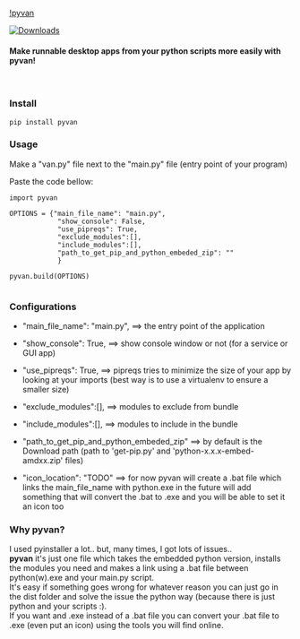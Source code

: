 [!pyvan](pyvan.png)

[![Downloads](https://pepy.tech/badge/pyvan)](https://pepy.tech/project/pyvan)
#### Make runnable desktop apps from your python scripts more easily with pyvan!

<br>

### Install
```
pip install pyvan
```
### Usage

Make a "van.py" file next to the "main.py" file (entry point of your program) 

Paste the code bellow:

```
import pyvan 

OPTIONS = {"main_file_name": "main.py", 
            "show_console": False,
            "use_pipreqs": True,
            "exclude_modules":[],
            "include_modules":[],
            "path_to_get_pip_and_python_embeded_zip": ""
            }

pyvan.build(OPTIONS)
 
```

### Configurations

* "main_file_name": "main.py", ==> the entry point of the application

* "show_console": True,        ==> show console window or not (for a service or GUI app)

* "use_pipreqs": True,         ==> pipreqs tries to minimize the size of your app by looking at your imports 
                                (best way is to use a virtualenv to ensure a smaller size)

* "exclude_modules":[],        ==> modules to exclude from bundle 

* "include_modules":[],        ==> modules to include in the bundle

* "path_to_get_pip_and_python_embeded_zip" ==> by default is the Download path (path to 'get-pip.py' and 'python-x.x.x-embed-amdxx.zip' files)

* "icon_location": "TODO" ==> for now pyvan will create a .bat file which links the main_file_name with python.exe
                            in the future will add something that will convert the .bat to .exe and you will be able to set it an icon too


### Why pyvan?

I used pyinstaller a lot.. but, many times, I got lots of issues.. 
<br>
**pyvan** it's just one file which takes the embedded python version, installs the modules you need and makes a link using a .bat file between python(w).exe and your main.py script.
<br>
It's easy if something goes wrong for whatever reason you can just go in the dist folder and solve the issue the python way (because there is just python and your scripts :).
<br>
If you want and .exe instead of a .bat file you can convert your .bat file to .exe (even put an icon) using the tools you will find online.















